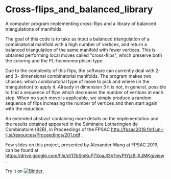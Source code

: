 # Cross-flips_and_balanced_library

A computer program implementing cross-flips and a library of balanced triangulations of manifolds.

The goal of this code is to take as input a balanced triangulation of a combinatorial manifold with a high number of vertices, and return a balanced triangulation of the same manifold with fewer vertices. This is obtained performing local moves called "cross-flips", which preserve both the coloring and the PL-homeomorphism type. 

Due to the complexity of this flips, the software can currently deal with 2- and 3- dimensional combinatorial manifolds. The program makes two choices: which combinatorial type of move to pick and where (in the triangulation) to apply it. Already in dimension 3 it is not, in general, possible to find a sequence of flips which decreases the number of vertices at each step. When no such move is applicable, we simply produce a random sequence of flips increasing the number of vertices and then start again with the reduction.  

An extended abstract containing more details on the implementation and the results obtained appeared in the Séminaire Lotharingien de Combinatoire (82B), in Proceedings of the FPSAC http://fpsac2019.fmf.uni-lj.si/resources/Proceedings/201.pdf .

Few slides on this project, presented by Alexander Wang at FPSAC 2019, can be found at https://drive.google.com/file/d/17bSmKuP7XoaJl3V1lpyPtYjzBiiXJMKg/view .
 

Try it on [![Binder](https://mybinder.org/badge_logo.svg)](https://mybinder.org/v2/gh/LorenzoVenturello/Cross-flips_and_balanced_library/master?filepath=demo.ipynb).


